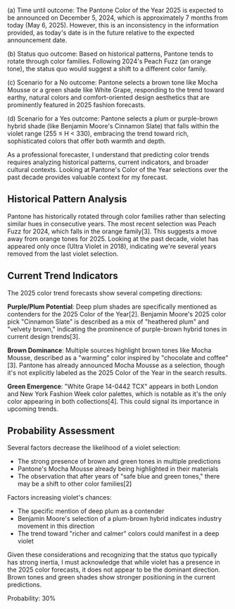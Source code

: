 (a) Time until outcome: The Pantone Color of the Year 2025 is expected to be announced on December 5, 2024, which is approximately 7 months from today (May 6, 2025). However, this is an inconsistency in the information provided, as today's date is in the future relative to the expected announcement date.

(b) Status quo outcome: Based on historical patterns, Pantone tends to rotate through color families. Following 2024's Peach Fuzz (an orange tone), the status quo would suggest a shift to a different color family.

(c) Scenario for a No outcome: Pantone selects a brown tone like Mocha Mousse or a green shade like White Grape, responding to the trend toward earthy, natural colors and comfort-oriented design aesthetics that are prominently featured in 2025 fashion forecasts.

(d) Scenario for a Yes outcome: Pantone selects a plum or purple-brown hybrid shade (like Benjamin Moore's Cinnamon Slate) that falls within the violet range (255 ≤ H < 330), embracing the trend toward rich, sophisticated colors that offer both warmth and depth.

As a professional forecaster, I understand that predicting color trends requires analyzing historical patterns, current indicators, and broader cultural contexts. Looking at Pantone's Color of the Year selections over the past decade provides valuable context for my forecast.

## Historical Pattern Analysis

Pantone has historically rotated through color families rather than selecting similar hues in consecutive years. The most recent selection was Peach Fuzz for 2024, which falls in the orange family[3]. This suggests a move away from orange tones for 2025. Looking at the past decade, violet has appeared only once (Ultra Violet in 2018), indicating we're several years removed from the last violet selection.

## Current Trend Indicators

The 2025 color trend forecasts show several competing directions:

**Purple/Plum Potential**: Deep plum shades are specifically mentioned as contenders for the 2025 Color of the Year[2]. Benjamin Moore's 2025 color pick "Cinnamon Slate" is described as a mix of "heathered plum" and "velvety brown," indicating the prominence of purple-brown hybrid tones in current design trends[3].

**Brown Dominance**: Multiple sources highlight brown tones like Mocha Mousse, described as a "warming" color inspired by "chocolate and coffee"[3]. Pantone has already announced Mocha Mousse as a selection, though it's not explicitly labeled as the 2025 Color of the Year in the search results.

**Green Emergence**: "White Grape 14-0442 TCX" appears in both London and New York Fashion Week color palettes, which is notable as it's the only color appearing in both collections[4]. This could signal its importance in upcoming trends.

## Probability Assessment

Several factors decrease the likelihood of a violet selection:
- The strong presence of brown and green tones in multiple predictions
- Pantone's Mocha Mousse already being highlighted in their materials
- The observation that after years of "safe blue and green tones," there may be a shift to other color families[2]

Factors increasing violet's chances:
- The specific mention of deep plum as a contender
- Benjamin Moore's selection of a plum-brown hybrid indicates industry movement in this direction
- The trend toward "richer and calmer" colors could manifest in a deep violet

Given these considerations and recognizing that the status quo typically has strong inertia, I must acknowledge that while violet has a presence in the 2025 color forecasts, it does not appear to be the dominant direction. Brown tones and green shades show stronger positioning in the current predictions.

Probability: 30%